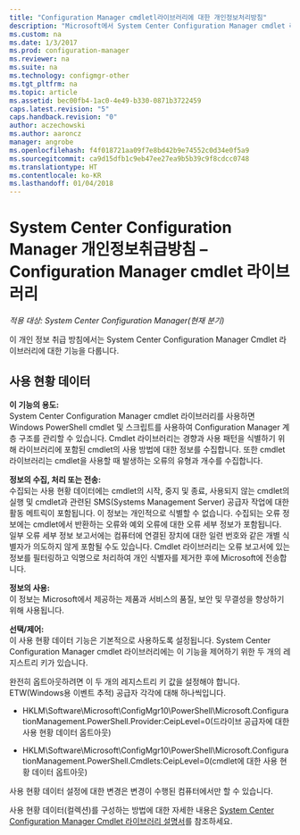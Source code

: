 ```yaml
---
title: "Configuration Manager cmdletl라이브러리에 대한 개인정보처리방침"
description: "Microsoft에서 System Center Configuration Manager cmdlet 라이브러리와 관련된 데이터를 수집하고 사용하는 방법을 알아봅니다."
ms.custom: na
ms.date: 1/3/2017
ms.prod: configuration-manager
ms.reviewer: na
ms.suite: na
ms.technology: configmgr-other
ms.tgt_pltfrm: na
ms.topic: article
ms.assetid: bec00fb4-1ac0-4e49-b330-0871b3722459
caps.latest.revision: "5"
caps.handback.revision: "0"
author: aczechowski
ms.author: aaroncz
manager: angrobe
ms.openlocfilehash: f4f018721aa09f7e8bd42b9e74552c0d34e0f5a9
ms.sourcegitcommit: ca9d15dfb1c9eb47ee27ea9b5b39c9f8cdcc0748
ms.translationtype: HT
ms.contentlocale: ko-KR
ms.lasthandoff: 01/04/2018
---
```

# <a name="system-center-configuration-manager-privacy-statement---configuration-manager-cmdlet-library"></a>System Center Configuration Manager 개인정보취급방침 – Configuration Manager cmdlet 라이브러리

*적용 대상: System Center Configuration Manager(현재 분기)*

이 개인 정보 취급 방침에서는 System Center Configuration Manager Cmdlet 라이브러리에 대한 기능을 다룹니다.  

## <a name="usage-data"></a>사용 현황 데이터  
 **이 기능의 용도:**   
System Center Configuration Manager cmdlet 라이브러리를 사용하면 Windows PowerShell cmdlet 및 스크립트를 사용하여 Configuration Manager 계층 구조를 관리할 수 있습니다. Cmdlet 라이브러리는 경향과 사용 패턴을 식별하기 위해 라이브러리에 포함된 cmdlet의 사용 방법에 대한 정보를 수집합니다. 또한 cmdlet 라이브러리는 cmdlet을 사용할 때 발생하는 오류의 유형과 개수를 수집합니다.  

 **정보의 수집, 처리 또는 전송:**   
수집되는 사용 현황 데이터에는 cmdlet의 시작, 중지 및 종료, 사용되지 않는 cmdlet의 실행 및 cmdlet과 관련된 SMS(Systems Management Server) 공급자 작업에 대한 활동 메트릭이 포함됩니다. 이 정보는 개인적으로 식별할 수 없습니다.  수집되는 오류 정보에는 cmdlet에서 반환하는 오류와 예외 오류에 대한 오류 세부 정보가 포함됩니다. 일부 오류 세부 정보 보고서에는 컴퓨터에 연결된 장치에 대한 일련 번호와 같은 개별 식별자가 의도하지 않게 포함될 수도 있습니다. Cmdlet 라이브러리는 오류 보고서에 있는 정보를 필터링하고 익명으로 처리하여 개인 식별자를 제거한 후에 Microsoft에 전송합니다.  

 **정보의 사용:**   
이 정보는 Microsoft에서 제공하는 제품과 서비스의 품질, 보안 및 무결성을 향상하기 위해 사용됩니다.  

 **선택/제어:**   
이 사용 현황 데이터 기능은 기본적으로 사용하도록 설정됩니다. System Center Configuration Manager cmdlet 라이브러리에는 이 기능을 제어하기 위한 두 개의 레지스트리 키가 있습니다.  

 완전히 옵트아웃하려면 이 두 개의 레지스트리 키 값을 설정해야 합니다. ETW(Windows용 이벤트 추적) 공급자 각각에 대해 하나씩입니다.  

-   HKLM\Software\Microsoft\ConfigMgr10\PowerShell\Microsoft.ConfigurationManagement.PowerShell.Provider:CeipLevel=0(드라이브 공급자에 대한 사용 현황 데이터 옵트아웃)  

-   HKLM\Software\Microsoft\ConfigMgr10\PowerShell\Microsoft.ConfigurationManagement.PowerShell.Cmdlets:CeipLevel=0(cmdlet에 대한 사용 현황 데이터 옵트아웃)  

 사용 현황 데이터 설정에 대한 변경은 변경이 수행된 컴퓨터에서만 할 수 있습니다.  

 사용 현황 데이터(컬렉션)를 구성하는 방법에 대한 자세한 내용은 [System Center Configuration Manager Cmdlet 라이브러리 설명서](https://technet.microsoft.com/en-us/library/dn958404.aspx)를 참조하세요.   
